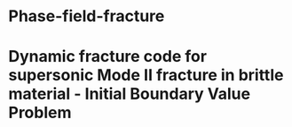 # Phase-field-fracture
# Dynamic fracture code for supersonic Mode II fracture in brittle material - Initial Boundary Value Problem
